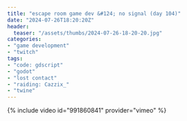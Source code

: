 ```yaml
---
title: "escape room game dev &#124; no signal (day 104)"
date: "2024-07-26T18:20:20Z"
header:
  teaser: "/assets/thumbs/2024-07-26-18-20-20.jpg"
categories:
- "game development"
- "twitch"
tags:
- "code: gdscript"
- "godot"
- "lost contact"
- "raiding: Cazzix_"
- "twine"
---
```

{% include video id="991860841" provider="vimeo" %}
